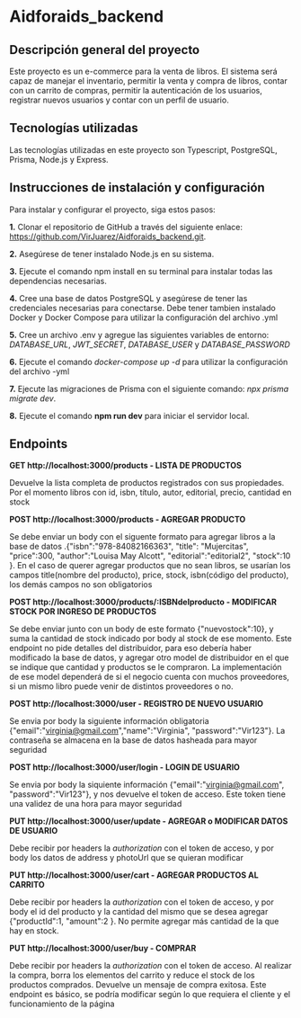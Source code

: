# Aidforaids_backend

## Descripción general del proyecto
Este proyecto es un e-commerce para la venta de libros. El sistema será capaz de manejar el inventario, permitir la venta y compra de libros, contar con un carrito de compras, permitir la autenticación de los usuarios, registrar nuevos usuarios y contar con un perfil de usuario.

## Tecnologías utilizadas
Las tecnologías utilizadas en este proyecto son Typescript, PostgreSQL, Prisma, Node.js y Express.

## Instrucciones de instalación y configuración
Para instalar y configurar el proyecto, siga estos pasos:

**1.** Clonar el repositorio de GitHub a través del siguiente enlace: https://github.com/VirJuarez/Aidforaids_backend.git.

**2.** Asegúrese de tener instalado Node.js en su sistema.

**3.** Ejecute el comando npm install en su terminal para instalar todas las dependencias necesarias.

**4.** Cree una base de datos PostgreSQL y asegúrese de tener las credenciales necesarias para conectarse. Debe tener tambien instalado Docker y Docker Compose para utilizar la configuración del archivo .yml

**5.** Cree un archivo .env y agregue las siguientes variables de entorno: *DATABASE_URL*, 
*JWT_SECRET*, *DATABASE_USER* y *DATABASE_PASSWORD*

**6.** Ejecute el comando *docker-compose up -d* para utilizar la configuración del archivo -yml

**7.** Ejecute las migraciones de Prisma con el siguiente comando: *npx prisma migrate dev*.

**8.** Ejecute el comando **npm run dev** para iniciar el servidor local.

## Endpoints

**GET http://localhost:3000/products - LISTA DE PRODUCTOS**

Devuelve la lista completa de productos registrados con sus propiedades. Por el momento libros con id, isbn, título, autor, editorial, precio, cantidad en stock

**POST http://localhost:3000/products - AGREGAR PRODUCTO**

Se debe enviar un body con el siguente formato para agregar libros a la base de datos .{"isbn":"978-84082166363", "title": "Mujercitas", "price":300, "author":"Louisa May Alcott", "editorial":"editorial2", "stock":10 }.
En el caso de querer agregar productos que no sean libros, se usarían los campos title(nombre del producto), price, stock, isbn(código del producto), los demás campos no son obligatorios

**POST http://localhost:3000/products/:ISBNdelproducto - MODIFICAR STOCK POR INGRESO DE PRODUCTOS**

Se debe enviar junto con un body de este formato {"nuevostock":10}, y suma la cantidad de stock indicado por body al stock de ese momento. Este endpoint no pide detalles del distribuidor, para eso debería haber modificado la base de datos, y agregar otro model de distribuidor en el que se indique que cantidad y productos se le compraron. La implementación de ese model dependerá de si el negocio cuenta con muchos proveedores, si un mismo libro puede venir de distintos proveedores o no.

**POST http://localhost:3000/user - REGISTRO DE NUEVO USUARIO**

Se envia por body la siguiente información obligatoria {"email":"virginia@gmail.com","name":"Virginia", "password":"Vir123"}. La contraseña se almacena en la base de datos hasheada para mayor seguridad

**POST http://localhost:3000/user/login - LOGIN DE USUARIO**

Se envia por body la siquiente información {"email":"virginia@gmail.com", "password":"Vir123"}, y nos devuelve el token de acceso. Este token tiene una validez de una hora para mayor seguridad

**PUT http://localhost:3000/user/update - AGREGAR o MODIFICAR DATOS DE USUARIO**

Debe recibir por headers la *authorization* con el token de acceso, y por body los datos de address y photoUrl que se quieran modificar

**PUT http://localhost:3000/user/cart - AGREGAR PRODUCTOS AL CARRITO**

Debe recibir por headers la *authorization* con el token de acceso, y por body el id del producto y la cantidad del mismo que se desea agregar {"productId":1, "amount":2 }. No permite agregar más cantidad de la que hay en stock.

**PUT http://localhost:3000/user/buy - COMPRAR** 

Debe recibir por headers la *authorization* con el token de acceso. Al realizar la compra, borra los elementos del carrito y reduce el stock de los productos comprados. Devuelve un mensaje de compra exitosa. Este endpoint es básico, se podría modificar según lo que requiera el cliente y el funcionamiento de la página










